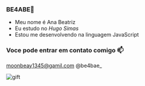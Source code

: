 ### BE4ABE💙

- Meu nome é Ana Beatriz
- Eu estudo no _Hugo Simas_
- Estou me desenvolvendo na linguagem JavaScript

### Voce pode entrar em contato comigo 📫

moonbeay1345@gamil.com
@be4bae_

![gift](https://github.com/be4bae/BE4ABE/assets/145451351/d0bb56cb-6e06-4b48-9651-1f96fd1d751d)


